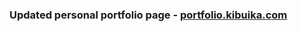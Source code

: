 ### Updated personal portfolio page - <a href="https://portfolio.kibuika.com">portfolio.kibuika.com</a>


